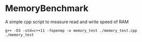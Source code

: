 # MemoryBenchmark
A simple cpp script to measure read and write speed of RAM


```
g++ -O3 -std=c++11 -fopenmp -o memory_test ./memory_test.cpp
./memory_test
```
